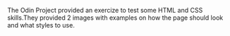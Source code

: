 The Odin Project provided an exercize to test some HTML and CSS skills.They provided 2 images with examples on how the page should look and what styles to use.